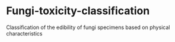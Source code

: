 # Fungi-toxicity-classification
 Classification of the edibility of fungi specimens based on physical characteristics 
